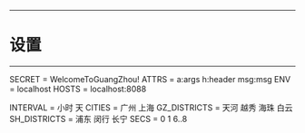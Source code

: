 ************************************
# 设置
************************************
SECRET = WelcomeToGuangZhou!
ATTRS = a:args h:header msg:msg
ENV = localhost
HOSTS = localhost:8088

INTERVAL = 小时 天
CITIES = 广州 上海
GZ_DISTRICTS = 天河 越秀 海珠 白云
SH_DISTRICTS = 浦东 闵行 长宁
SECS = 0 1 6..8
